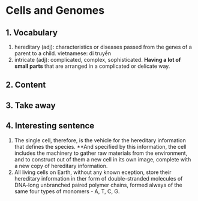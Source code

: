 # Cells and Genomes
## 1. Vocabulary
1. hereditary (adj): characteristics or diseases passed from the genes of a parent to a child. vietnamese: di truyền
2. intricate (adj): complicated, complex, sophisticated. **Having a lot of small parts** that are arranged in a complicated or delicate way.
## 2. Content
## 3. Take away
## 4. Interesting sentence
1. The single cell, therefore, is the vehicle for the hereditary information that defines the species. **And specified by this information, the cell includes the machinery to gather raw materials from the environment, and to construct out of them a new cell in its own image, complete with a new copy of hereditary information.
2. All living cells on Earth, without any known eception, store their hereditary information in ther form of double-stranded molecules of DNA-long unbranched paired polymer chains, formed always of the same four types of monomers - A, T, C, G.

 


